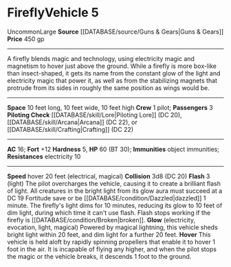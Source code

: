 ﻿---
ac: '16'
burrow_speed: null
climb_speed: null
fly_speed: null
fortitude: '+12'
hardness: '5'
hp: '60'
id: '26'
item_category: Vehicles
land_speed: '20'
level: '5'
max_speed: '20'
name: Firefly
price: 450 gp
rarity: Uncommon
reflex: null
resistance:
- electricity 10
rus_type_level: null
school: null
size: Large
source: '[[DATABASE/source/Guns & Gears|Guns & Gears]]'
swim_speed: null
trait:
- '[[DATABASE/trait/Uncommon|Uncommon]]'
type: Vehicle

---
# Firefly<span class="item-type">Vehicle 5</span>

<span class="trait-uncommon item-trait">Uncommon</span><span class="trait-size item-trait">Large</span>
**Source** [[DATABASE/source/Guns & Gears|Guns & Gears]]
**Price** 450 gp

---
A firefly blends magic and technology, using electricity magic and magnetism to hover just above the ground. While a firefly is more box-like than insect-shaped, it gets its name from the constant glow of the light and electricity magic that power it, as well as from the stabilizing magnets that protrude from its sides in roughly the same position as wings would be.

---
**Space** 10 feet long, 10 feet wide, 10 feet high
**Crew** 1 pilot; **Passengers** 3
**Piloting Check** [[DATABASE/skill/Lore|Piloting Lore]] (DC 20), [[DATABASE/skill/Arcana|Arcana]] (DC 22), or [[DATABASE/skill/Crafting|Crafting]] (DC 22)

---
**AC** 16; **Fort** +12
**Hardness** 5, **HP** 60 (BT 30); **Immunities** object immunities; **Resistances** electricity 10

---
**Speed** hover 20 feet (electrical, magical)
**Collision** 3d8 (DC 20)
**Flash** <span class="action-icon">3</span> (light) The pilot overcharges the vehicle, causing it to create a brilliant flash of light. All creatures in the bright light from its glow aura must succeed at a DC 19 Fortitude save or be [[DATABASE/condition/Dazzled|dazzled]] 1 minute. The firefly's light dims for 10 minutes, reducing its glow to 10 feet of dim light, during which time it can't use flash. Flash stops working if the firefly is [[DATABASE/condition/Broken|broken]].
**Glow** (electricity, evocation, light, magical) Powered by magical lightning, this vehicle sheds bright light within 20 feet, and dim light for a further 20 feet.
 **Hover** This vehicle is held aloft by rapidly spinning propellers that enable it to hover 1 foot in the air. It is incapable of flying any higher, and when the pilot stops the magic or the vehicle breaks, it descends 1 foot to the ground.